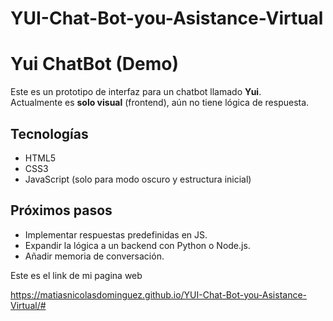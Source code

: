 # YUI-Chat-Bot-you-Asistance-Virtual

# Yui ChatBot (Demo)
Este es un prototipo de interfaz para un chatbot llamado **Yui**.  
Actualmente es **solo visual** (frontend), aún no tiene lógica de respuesta.  

## Tecnologías
- HTML5
- CSS3
- JavaScript (solo para modo oscuro y estructura inicial)

## Próximos pasos
- Implementar respuestas predefinidas en JS.
- Expandir la lógica a un backend con Python o Node.js.
- Añadir memoria de conversación.

Este es el link de mi pagina web

https://matiasnicolasdominguez.github.io/YUI-Chat-Bot-you-Asistance-Virtual/#
